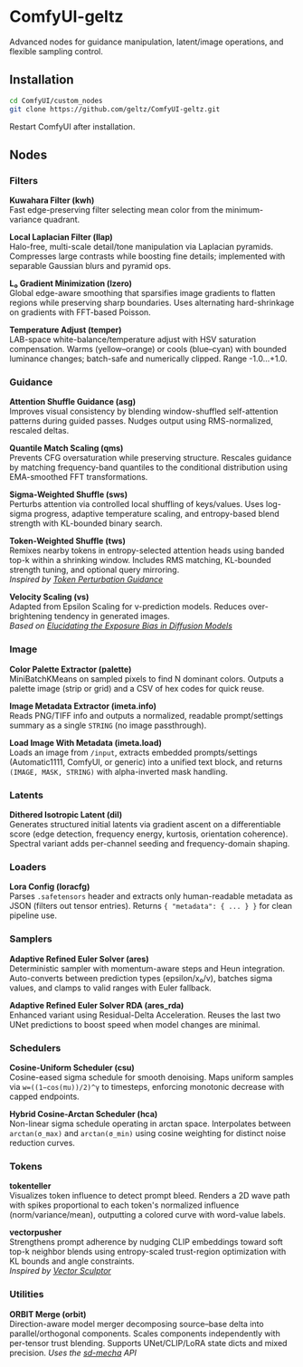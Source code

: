 # ComfyUI-geltz

Advanced nodes for guidance manipulation, latent/image operations, and flexible sampling control.

## Installation

```bash
cd ComfyUI/custom_nodes
git clone https://github.com/geltz/ComfyUI-geltz.git
```

Restart ComfyUI after installation.

## Nodes

### Filters

**Kuwahara Filter (kwh)**  
Fast edge-preserving filter selecting mean color from the minimum-variance quadrant.

**Local Laplacian Filter (llap)**  
Halo-free, multi-scale detail/tone manipulation via Laplacian pyramids. Compresses large contrasts while boosting fine details; implemented with separable Gaussian blurs and pyramid ops.

**L₀ Gradient Minimization (lzero)**  
Global edge-aware smoothing that sparsifies image gradients to flatten regions while preserving sharp boundaries. Uses alternating hard-shrinkage on gradients with FFT-based Poisson.

**Temperature Adjust (temper)**  
LAB-space white-balance/temperature adjust with HSV saturation compensation. Warms (yellow–orange) or cools (blue–cyan) with bounded luminance changes; batch-safe and numerically clipped. Range -1.0…+1.0.

### Guidance

**Attention Shuffle Guidance (asg)**  
Improves visual consistency by blending window-shuffled self-attention patterns during guided passes. Nudges output using RMS-normalized, rescaled deltas.

**Quantile Match Scaling (qms)**  
Prevents CFG oversaturation while preserving structure. Rescales guidance by matching frequency-band quantiles to the conditional distribution using EMA-smoothed FFT transformations.

**Sigma-Weighted Shuffle (sws)**  
Perturbs attention via controlled local shuffling of keys/values. Uses log-sigma progress, adaptive temperature scaling, and entropy-based blend strength with KL-bounded binary search.

**Token-Weighted Shuffle (tws)**  
Remixes nearby tokens in entropy-selected attention heads using banded top-k within a shrinking window. Includes RMS matching, KL-bounded strength tuning, and optional query mirroring.  
*Inspired by [Token Perturbation Guidance](https://github.com/TaatiTeam/Token-Perturbation-Guidance)*

**Velocity Scaling (vs)**  
Adapted from Epsilon Scaling for v-prediction models. Reduces over-brightening tendency in generated images.  
*Based on [Elucidating the Exposure Bias in Diffusion Models](https://arxiv.org/abs/2308.15321)*

### Image

**Color Palette Extractor (palette)**  
MiniBatchKMeans on sampled pixels to find N dominant colors. Outputs a palette image (strip or grid) and a CSV of hex codes for quick reuse.

**Image Metadata Extractor (imeta.info)**  
Reads PNG/TIFF info and outputs a normalized, readable prompt/settings summary as a single `STRING` (no image passthrough).

**Load Image With Metadata (imeta.load)**  
Loads an image from `/input`, extracts embedded prompts/settings (Automatic1111, ComfyUI, or generic) into a unified text block, and returns `(IMAGE, MASK, STRING)` with alpha-inverted mask handling.

### Latents

**Dithered Isotropic Latent (dil)**  
Generates structured initial latents via gradient ascent on a differentiable score (edge detection, frequency energy, kurtosis, orientation coherence). Spectral variant adds per-channel seeding and frequency-domain shaping.

### Loaders

**Lora Config (loracfg)**  
Parses `.safetensors` header and extracts only human-readable metadata as JSON (filters out tensor entries). Returns `{ "metadata": { ... } }` for clean pipeline use.

### Samplers

**Adaptive Refined Euler Solver (ares)**  
Deterministic sampler with momentum-aware steps and Heun integration. Auto-converts between prediction types (epsilon/x₀/v), batches sigma values, and clamps to valid ranges with Euler fallback.

**Adaptive Refined Euler Solver RDA (ares_rda)**  
Enhanced variant using Residual-Delta Acceleration. Reuses the last two UNet predictions to boost speed when model changes are minimal.

### Schedulers

**Cosine-Uniform Scheduler (csu)**  
Cosine-eased sigma schedule for smooth denoising. Maps uniform samples via `w=((1−cos(πu))/2)^γ` to timesteps, enforcing monotonic decrease with capped endpoints.

**Hybrid Cosine-Arctan Scheduler (hca)**  
Non-linear sigma schedule operating in arctan space. Interpolates between `arctan(σ_max)` and `arctan(σ_min)` using cosine weighting for distinct noise reduction curves.

### Tokens

**tokenteller**  
Visualizes token influence to detect prompt bleed. Renders a 2D wave path with spikes proportional to each token's normalized influence (norm/variance/mean), outputting a colored curve with word-value labels.

**vectorpusher**  
Strengthens prompt adherence by nudging CLIP embeddings toward soft top-k neighbor blends using entropy-scaled trust-region optimization with KL bounds and angle constraints.  
*Inspired by [Vector Sculptor](https://github.com/Extraltodeus/Vector_Sculptor_ComfyUI)*

### Utilities

**ORBIT Merge (orbit)**  
Direction-aware model merger decomposing source–base delta into parallel/orthogonal components. Scales components independently with per-tensor trust blending. Supports UNet/CLIP/LoRA state dicts and mixed precision.
*Uses the [sd-mecha](https://github.com/ljleb/sd-mecha) API*
